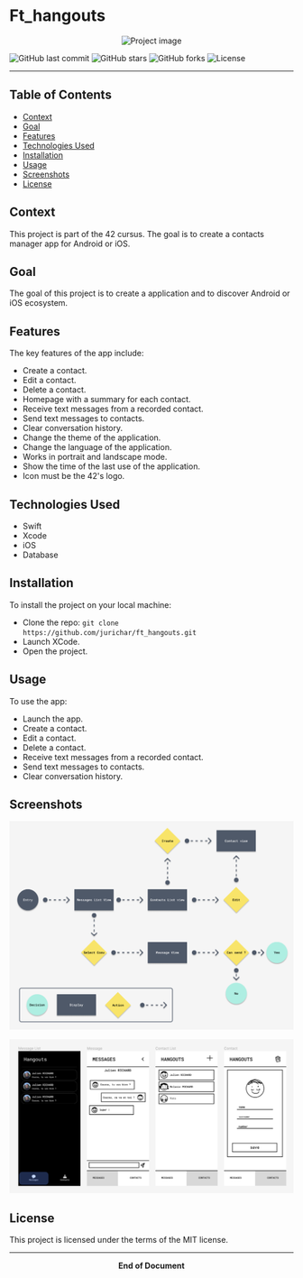 # Ft_hangouts

<div align="center">
  <img src="main-image-url" alt="Project image">
</div> 

![GitHub last commit](https://img.shields.io/github/last-commit/jurichar/ft_hangouts)
![GitHub stars](https://img.shields.io/github/stars/jurichar/ft_hangouts)
![GitHub forks](https://img.shields.io/github/forks/jurichar/ft_hangouts)
![License](https://img.shields.io/github/license/jurichar/ft_hangouts)

---

## Table of Contents

- [Context](#context)
- [Goal](#goal)
- [Features](#features)
- [Technologies Used](#technologies-used)
- [Installation](#installation)
- [Usage](#usage)
- [Screenshots](#screenshots)
- [License](#license)

## Context

This project is part of the 42 cursus. The goal is to create a contacts manager app for Android or iOS.

## Goal

The goal of this project is to create a application and to discover Android or iOS ecosystem.

## Features

The key features of the app include:

- Create a contact.
- Edit a contact.
- Delete a contact.
- Homepage with a summary for each contact.
- Receive text messages from a recorded contact.
- Send text messages to contacts.
- Clear conversation history.
- Change the theme of the application.
- Change the language of the application.
- Works in portrait and landscape mode.
- Show the time of the last use of the application.
- Icon must be the 42's logo.

## Technologies Used

- Swift
- Xcode
- iOS
- Database

## Installation

To install the project on your local machine:

- Clone the repo: `git clone https://github.com/jurichar/ft_hangouts.git`
- Launch XCode.
- Open the project.

## Usage

To use the app:

- Launch the app.
- Create a contact.
- Edit a contact.
- Delete a contact.
- Receive text messages from a recorded contact.
- Send text messages to contacts.
- Clear conversation history.

## Screenshots

![userflow](./userflow.png)

![design](./design.png)

## License

This project is licensed under the terms of the MIT license.

---

<div align="center">
  <b>End of Document</b><br>
</div>
